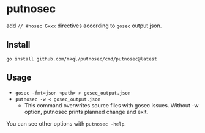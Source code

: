 # putnosec

add `// #nosec Gxxx` directives according to `gosec` output json.

## Install

`go install github.com/mkql/putnosec/cmd/putnosec@latest`

## Usage

- `gosec -fmt=json <path> > gosec_output.json`
- `putnosec -w < gosec_output.json` 
  - This command overwrites source files with gosec issues. Without -w option, putnosec prints planned change and exit.

You can see other options with `putnosec -help`.